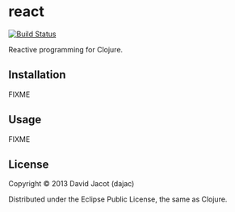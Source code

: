 # react
[![Build Status](https://secure.travis-ci.org/dajac/react.png)](http://travis-ci.org/dajac/react)

Reactive programming for Clojure.

## Installation

FIXME

## Usage

FIXME

## License

Copyright © 2013 David Jacot (dajac)

Distributed under the Eclipse Public License, the same as Clojure.
